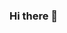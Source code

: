 ### Hi there 👋

<!--
**mervegulec2/mervegulec2** is a ✨ _special_ ✨ repository because its `README.md` (this file) appears on your GitHub profile.

Here are some ideas to get you started:

- 🔭 I’m currently studying at Bilkent University ...
- 🌱 I’m currently learning Java...

